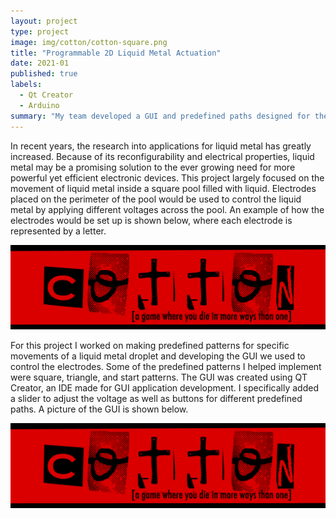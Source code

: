 ```yaml
---
layout: project
type: project
image: img/cotton/cotton-square.png
title: "Programmable 2D Liquid Metal Actuation"
date: 2021-01
published: true
labels:
  - Qt Creator
  - Arduino
summary: "My team developed a GUI and predefined paths designed for the movement a droplet of liquid metal in a 2D plane. I worked on this project for the class ENGR 296. "
---
```


In recent years, the research into applications for liquid metal has greatly increased. Because of its reconfigurability and electrical properties, liquid metal may be a promising solution to the ever growing need for more powerful yet efficient electronic devices. This project largely focused on the movement of liquid metal inside a square pool filled with liquid. Electrodes placed on the perimeter of the pool would be used to control the liquid metal by applying different voltages across the pool. An example of how the electrodes would be set up is shown below, where each electrode is represented by a letter. 

<img class="img-fluid" src="../img/cotton/cotton-header.png">

For this project I worked on making predefined patterns for specific movements of a liquid metal droplet and developing the GUI we used to control the electrodes. Some of the predefined patterns I helped implement were square, triangle, and start patterns. The GUI was created using QT Creator, an IDE made for GUI application development. I specifically added a slider to adjust the voltage as well as buttons for different predefined paths. A picture of the GUI is shown below. 

<img class="img-fluid" src="../img/cotton/cotton-header.png">
